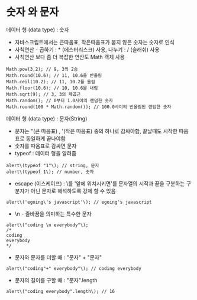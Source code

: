 # 숫자 와 문자

데이터 형 \(data type\) : 숫자

* 자바스크립트에서는 큰따옴표, 작은따옴표가 붙지 않은 숫자는 숫자로 인식
* 사칙연산 - 곱하기 : \* \(에스터리스크\) 사용, 나누기 : / \(슬래쉬\) 사용
* 사칙연산 보다 좀 더 복잡한 연산도 Math 객체 사용

```text
Math.pow(3,2); // 9, 3의 2승 
Math.round(10.6); // 11, 10.6을 반올림 
Math.ceil(10.2); // 11, 10.2를 올림 
Math.floor(10.6); // 10, 10.6을 내림 
Math.sqrt(9); // 3, 3의 제곱근 
Math.random(); // 0부터 1.0사이의 랜덤한 숫자
Math.round(100 * Math.random()); // 100.0사이의 반올림된 랜덤한 숫자
```

데이터 형 \(data type\) : 문자(String)

* 문자는 "\(큰 따옴표\) , '\(작은 따옴표\) 중의 하나로 감싸야함, 끝날때도 시작한 따옴표로 동일하게 끝나야함
* 숫자를 따옴표로 감싸면 문자 
* typeof : 데이터 형을 알려줌 

```text
alert\(typeof "1"\); // string, 문자 
alert\(typeof 1\); // number, 숫자
```

* escape \(이스케이프\) : \를 '앞에 위치시키면'를 문자열의 시작과 끝을 구분하는 구분자가 아닌 문자로 해석하도록 강제 할 수 있음

```text
alert\('egoing\'s javascript'\); // egoing's javascript 
```

* \n - 줄바꿈을 의미하는 특수한 문자 

```text
alert\("coding \n everybody"\);
/*
coding
everybody
*/
```

* 문자와 문자를 더할 때 : "문자" + "문자"

```text
alert\("coding"+" everybody"\); // coding everybody
```

* 문자의 길이를 구할 때 : "문자".length 

```text
alert\("coding everybody".length\); // 16
```

